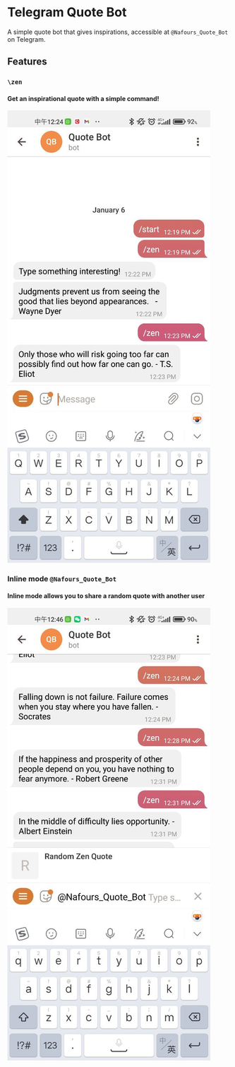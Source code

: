 # Telegram Quote Bot
A simple quote bot that gives inspirations, accessible at `@Nafours_Quote_Bot` on Telegram.

## Features
### `\zen` 
#### Get an inspirational quote with a simple command!
![zen command](assets/images/zenCommand.jpg)

### Inline mode `@Nafours_Quote_Bot`
#### Inline mode allows you to share a random quote with another user
![inline mode](assets/images/inlineMode.jpg)

